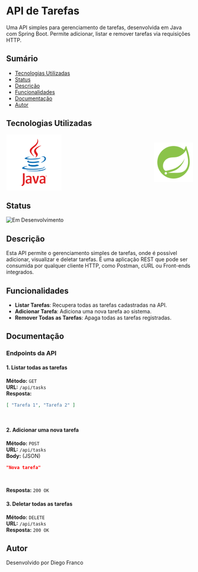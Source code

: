 # API de Tarefas

Uma API simples para gerenciamento de tarefas, desenvolvida em Java com Spring Boot. Permite adicionar, listar e remover tarefas via requisições HTTP.

## Sumário

- [Tecnologias Utilizadas](#tecnologias-utilizadas)
- [Status](#status)
- [Descrição](#descrição)
- [Funcionalidades](#funcionalidades)
- [Documentação](#documentacao)
- [Autor](#autor)

## Tecnologias Utilizadas

<div style="display: flex; justify-content: space-between; align-items: center; width: 100%;">
  <img src="images/java.png" alt="Logo Java" width="150"/>
  <img src="images/springboot.png" alt="Logo Spring Boot" width="105"/>
</div>


## Status

![Em Desenvolvimento](http://img.shields.io/static/v1?label=STATUS&message=EM%20DESENVOLVIMENTO&color=RED&style=for-the-badge)

## Descrição

Esta API permite o gerenciamento simples de tarefas, onde é possível adicionar, visualizar e deletar tarefas. É uma aplicação REST que pode ser consumida por qualquer cliente HTTP, como Postman, cURL ou Front-ends integrados.

## Funcionalidades

- **Listar Tarefas**: Recupera todas as tarefas cadastradas na API.
- **Adicionar Tarefa**: Adiciona uma nova tarefa ao sistema.
- **Remover Todas as Tarefas**: Apaga todas as tarefas registradas.

## Documentação

### Endpoints da API

#### **1. Listar todas as tarefas**
**Método:** `GET`  
**URL:** `/api/tasks`  
**Resposta:**
```json
[ "Tarefa 1", "Tarefa 2" ]
```

<br>

#### **2. Adicionar uma nova tarefa**
**Método:** `POST`  
**URL:** `/api/tasks`  
**Body:** (JSON)
```json
"Nova tarefa"
```

<br>

**Resposta:** `200 OK`

#### **3. Deletar todas as tarefas**
**Método:** `DELETE`  
**URL:** `/api/tasks`  
**Resposta:** `200 OK`

## Autor

Desenvolvido por Diego Franco

